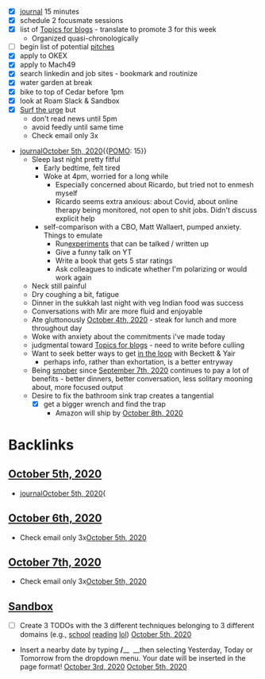 - [x] [journal](<journal.md>) 15 minutes
- [x] schedule 2 focusmate sessions
- [x] list of [Topics for blogs](<Topics for blogs.md>) - translate to promote 3 for this week
    - Organized quasi-chronologically
- [ ] begin list of potential [pitches](<pitches.md>)
- [x] apply to OKEX
- [x] apply to Mach49
- [x] search linkedin and job sites - bookmark and routinize
- [x] water garden at break
- [x] bike to top of Cedar before 1pm
- [x] look at Roam Slack & Sandbox
- [x] [Surf the urge](<Surf the urge.md>) but 
    - don't read news until 5pm
    - avoid feedly until same time
    - Check email only 3x 
- [journal](<journal.md>)[October 5th, 2020](<October 5th, 2020.md>){{[POMO](<POMO.md>): 15}}
    - Sleep last night pretty fitful
        - Early bedtime, felt tired
        - Woke at 4pm, worried for a long while
            - Especially concerned about Ricardo, but tried not to enmesh myself
            - Ricardo seems extra anxious: about Covid, about online therapy being monitored, not open to shit jobs. Didn't discuss explicit help
        - self-comparison with a CBO, Matt Wallaert, pumped anxiety. Things to emulate
            - Run[experiments](<experiments.md>) that can be talked / written up
            - Give a funny talk on YT
            - Write a book that gets 5 star ratings
            - Ask colleagues to indicate whether I'm polarizing or would work again
    - Neck still painful
    - Dry coughing a bit, fatigue
    - Dinner in the sukkah last night with veg Indian food was success
    - Conversations with Mir are more fluid and enjoyable
    - Ate gluttonously [October 4th, 2020](<October 4th, 2020.md>) - steak for lunch and more throughout day
    - Woke with anxiety about the commitments i've made today
    - judgmental toward [Topics for blogs](<Topics for blogs.md>) - need to write before culling
    - Want to seek better ways to get [in the loop](<in the loop.md>) with Beckett & Yair
        - perhaps info, rather than exhortation, is a better entryway
    - Being [smober](<smober.md>) since [September 7th, 2020](<September 7th, 2020.md>) continues to pay a lot of benefits - better dinners, better conversation, less solitary mooning about, more focused output
    - Desire to fix the bathroom sink trap creates a tangential 
        - [x] get a bigger wrench and find the trap
            - Amazon will ship by [October 8th, 2020](<October 8th, 2020.md>)

# Backlinks
## [October 5th, 2020](<October 5th, 2020.md>)
- [journal](<journal.md>)[October 5th, 2020](<October 5th, 2020.md>){

## [October 6th, 2020](<October 6th, 2020.md>)
- Check email only 3x[October 5th, 2020](<October 5th, 2020.md>)

## [October 7th, 2020](<October 7th, 2020.md>)
- Check email only 3x[October 5th, 2020](<October 5th, 2020.md>)

## [Sandbox](<Sandbox.md>)
- [ ] Create 3 TODOs with the 3 different techniques belonging to 3 different domains (e.g., [school](<school.md>) [reading](<reading.md>) [lol](<lol.md>)) [October 5th, 2020](<October 5th, 2020.md>)

- Insert a nearby date by typing **/**__  __then selecting Yesterday, Today or Tomorrow from the dropdown menu. Your date will be inserted in the page format! [October 3rd, 2020](<October 3rd, 2020.md>) [October 5th, 2020](<October 5th, 2020.md>)

